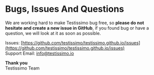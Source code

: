 # Bugs, Issues And Questions

We are working hard to make Testissimo bug free, so **please do not hesitate and create a new issue in GitHub**, if you found bug or have a question, we will look at it as soon as possible.

Issues: [https://github.com/testissimo/testissimo.github.io/issues](https://github.com/testissimo/testissimo.github.io/issues)  
Support Email: [info@testissimo.io](mailto:info@testissimo.io)

**Thank you**  
Testissimo Team

